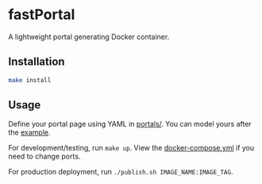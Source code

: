 # fastPortal

A lightweight portal generating Docker container.

## Installation

```bash
make install
```

## Usage

Define your portal page using YAML in [portals/](portals/). You can model yours after the [example](portals/example.yml).

For development/testing, run `make up`. View the [docker-compose.yml](docker-compose.yml) if you need to change ports.

For production deployment, run `./publish.sh IMAGE_NAME:IMAGE_TAG`.
